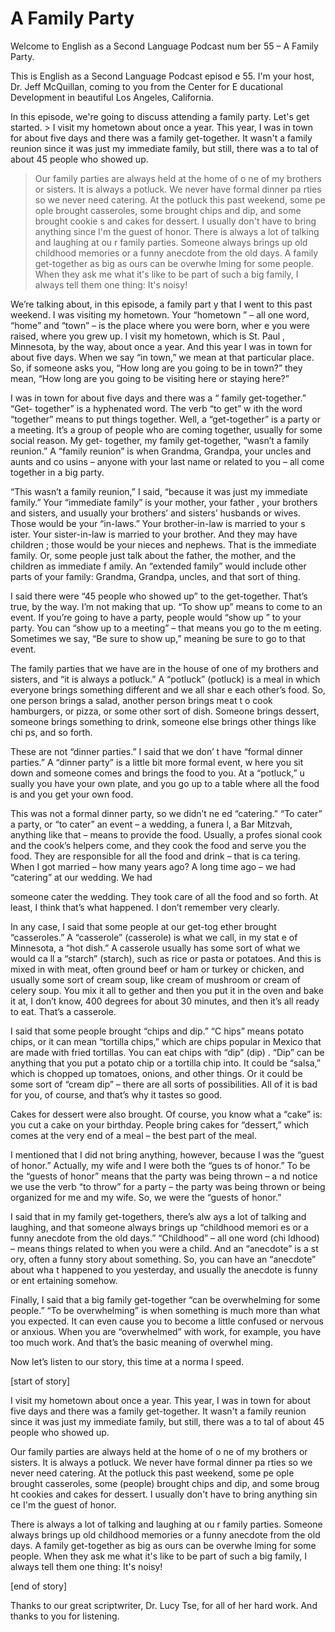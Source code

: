 # A Family Party

Welcome to English as a Second Language Podcast num ber 55 – A Family Party.

This is English as a Second Language Podcast episod e 55. I'm your host, Dr. Jeff McQuillan, coming to you from the Center for E ducational Development in beautiful Los Angeles, California.

In this episode, we're going to discuss attending a  family party. Let's get started. > I visit my hometown about once a year. This year, I  was in town for about five days and there was a family get-together. It wasn't  a family reunion since it was just my immediate family, but still, there was a to tal of about 45 people who showed up.
> Our family parties are always held at the home of o ne of my brothers or sisters. It is always a potluck. We never have formal dinner pa rties so we never need catering. At the potluck this past weekend, some pe ople brought casseroles, some brought chips and dip, and some brought cookie s and cakes for dessert. I usually don't have to bring anything since I'm the guest of honor.
> There is always a lot of talking and laughing at ou r family parties. Someone always brings up old childhood memories or a funny anecdote from the old days. A family get-together as big as ours can be overwhe lming for some people. When they ask me what it's like to be part of such a big family, I always tell them one thing: It's noisy!

We’re talking about, in this episode, a family part y that I went to this past weekend. I was visiting my hometown. Your “hometown ” – all one word, “home” and “town” – is the place where you were born, wher e you were raised, where you grew up. I visit my hometown, which is St. Paul , Minnesota, by the way, about once a year. And this year I was in town for about five days. When we say “in town,” we mean at that particular place. So, if  someone asks you, “How long are you going to be in town?” they mean, “How long are you going to be visiting here or staying here?”

I was in town for about five days and there was a “ family get-together.” “Get- together” is a hyphenated word. The verb “to get” w ith the word “together” means to put things together. Well, a “get-together” is a  party or a meeting. It’s a group of people who are coming together, usually for some  social reason. My get- together, my family get-together, “wasn’t a family reunion.” A “family reunion” is when Grandma, Grandpa, your uncles and aunts and co usins – anyone with your last name or related to you – all come together in a big party.

“This wasn’t a family reunion,” I said, “because it  was just my immediate family.” Your “immediate family” is your mother, your father , your brothers and sisters, and usually your brothers’ and sisters’ husbands or  wives. Those would be your “in-laws.” Your brother-in-law is married to your s ister. Your sister-in-law is married to your brother. And they may have children ; those would be your nieces and nephews. That is the immediate family. Or, some  people just talk about the father, the mother, and the children as immediate f amily. An “extended family” would include other parts of your family: Grandma, Grandpa, uncles, and that sort of thing.

I said there were “45 people who showed up” to the get-together. That’s true, by the way. I’m not making that up. “To show up” means  to come to an event. If you’re going to have a party, people would “show up ” to your party. You can “show up to a meeting” – that means you go to the m eeting. Sometimes we say, “Be sure to show up,” meaning be sure to go to that  event.

The family parties that we have are in the house of  one of my brothers and sisters, and “it is always a potluck.” A “potluck” (potluck) is a meal in which everyone brings something different and we all shar e each other’s food. So, one person brings a salad, another person brings meat t o cook hamburgers, or pizza, or some other sort of dish. Someone brings dessert,  someone brings something to drink, someone else brings other things like chi ps, and so forth.

These are not “dinner parties.” I said that we don’ t have “formal dinner parties.” A “dinner party” is a little bit more formal event, w here you sit down and someone comes and brings the food to you. At a “potluck,” u sually you have your own plate, and you go up to a table where all the food is and you get your own food.

This was not a formal dinner party, so we didn’t ne ed “catering.” “To cater” a party, or “to cater” an event – a wedding, a funera l, a Bar Mitzvah, anything like that – means to provide the food. Usually, a profes sional cook and the cook’s helpers come, and they cook the food and serve you the food. They are responsible for all the food and drink – that is ca tering. When I got married – how many years ago? A long time ago – we had “catering”  at our wedding. We had

someone cater the wedding. They took care of all the food and so forth. At least, I think that’s what happened. I don’t remember very  clearly.

In any case, I said that some people at our get-tog ether brought “casseroles.” A “casserole” (casserole) is what we call, in my stat e of Minnesota, a “hot dish.” A casserole usually has some sort of what we would ca ll a “starch” (starch), such as rice or pasta or potatoes. And this is mixed in with meat, often ground beef or ham or turkey or chicken, and usually some sort of cream soup, like cream of mushroom or cream of celery soup. You mix it all to gether and then you put it in the oven and bake it at, I don’t know, 400 degrees for about 30 minutes, and then it’s all ready to eat. That’s a casserole.

I said that some people brought “chips and dip.” “C hips” means potato chips, or it can mean “tortilla chips,” which are chips popular in Mexico that are made with fried tortillas. You can eat chips with “dip” (dip) . “Dip” can be anything that you put a potato chip or a tortilla chip into. It could  be “salsa,” which is chopped up tomatoes, onions, and other things. Or it could be some sort of “cream dip” – there are all sorts of possibilities. All of it is bad for you, of course, and that’s why it tastes so good.

Cakes for dessert were also brought. Of course, you  know what a “cake” is: you cut a cake on your birthday. People bring cakes for  “dessert,” which comes at the very end of a meal – the best part of the meal.

I mentioned that I did not bring anything, however,  because I was the “guest of honor.” Actually, my wife and I were both the “gues ts of honor.” To be the “guests of honor” means that the party was being thrown – a nd notice we use the verb “to throw” for a party – the party was being thrown or being organized for me and my wife. So, we were the “guests of honor.”

I said that in my family get-togethers, there’s alw ays a lot of talking and laughing, and that someone always brings up “childhood memori es or a funny anecdote from the old days.” “Childhood” – all one word (chi ldhood) – means things related to when you were a child. And an “anecdote” is a st ory, often a funny story about something. So, you can have an “anecdote” about wha t happened to you yesterday, and usually the anecdote is funny or ent ertaining somehow.

Finally, I said that a big family get-together “can  be overwhelming for some people.” “To be overwhelming” is when something is much more than what you expected. It can even cause you to become a little confused or nervous or anxious. When you are “overwhelmed” with work, for example, you have too much work. And that’s the basic meaning of overwhel ming.

 Now let’s listen to our story, this time at a norma l speed.

[start of story]

I visit my hometown about once a year. This year, I  was in town for about five days and there was a family get-together. It wasn't  a family reunion since it was just my immediate family, but still, there was a to tal of about 45 people who showed up.

Our family parties are always held at the home of o ne of my brothers or sisters. It is always a potluck. We never have formal dinner pa rties so we never need catering. At the potluck this past weekend, some pe ople brought casseroles, some (people) brought chips and dip, and some broug ht cookies and cakes for dessert. I usually don't have to bring anything sin ce I'm the guest of honor.

There is always a lot of talking and laughing at ou r family parties. Someone always brings up old childhood memories or a funny anecdote from the old days. A family get-together as big as ours can be overwhe lming for some people. When they ask me what it's like to be part of such a big family, I always tell them one thing: It's noisy!

[end of story]

Thanks to our great scriptwriter, Dr. Lucy Tse, for  all of her hard work. And thanks to you for listening.





